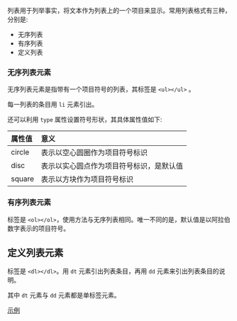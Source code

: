 
列表用于列举事实，将文本作为列表上的一个项目来显示。常用列表格式有三种，分别是:
* 无序列表
* 有序列表
* 定义列表

### 无序列表元素

无序列表元素是指带有一个项目符号的列表，其标签是 `<ul></ul>` 。

每一列表的条目用 `li` 元素引出。

还可以利用 `type` 属性设置符号形状，其具体属性值如下:

| 属性值  | 意义 |
|:-------|:-----|
| circle | 表示以空心圆圈作为项目符号标识 |
| disc   | 表示以实心圆点作为项目符号标识，是默认值 |
| square | 表示以方块作为项目符号标识 |


### 有序列表元素

标签是 `<ol></ol>`，使用方法与无序列表相同。唯一不同的是，默认值是以阿拉伯数字表示的项目符号。


## 定义列表元素

标签是 `<dl></dl>`。用 `dt` 元素引出列表条目，再用 `dd` 元素来引出列表条目的说明。

其中 `dt` 元素与 `dd` 元素都是单标签元素。

[示例](t/06_ul_ol_dl.html)

